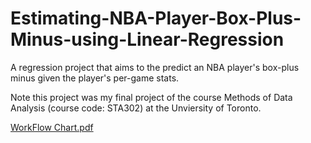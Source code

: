 # Estimating-NBA-Player-Box-Plus-Minus-using-Linear-Regression
A regression project that aims to the predict an NBA player's box-plus minus given the player's per-game stats.

Note this project was my final project of the course Methods of Data Analysis (course code: STA302) at the Unviersity of Toronto. 


[WorkFlow Chart.pdf](https://github.com/aryangandhi/Estimating-NBA-Player-Box-Plus-Minus-using-Linear-Regression/files/11377795/WorkFlow.Chart.pdf)
